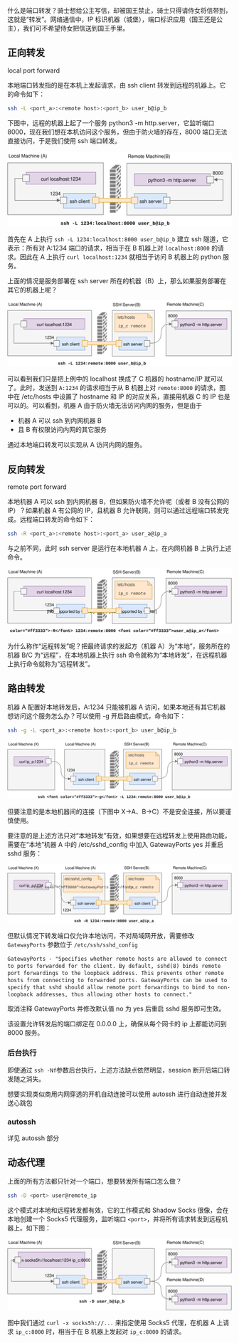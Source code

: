 
什么是端口转发？骑士想给公主写信，却被国王禁止，骑士只得请侍女将信带到，这就是“转发”。网络通信中，IP 标识机器（城堡），端口标识应用（国王还是公主），我们可不希望侍女把信送到国王手里。

## 正向转发

local port forward

本地端口转发指的是在本机上发起请求，由 ssh client 转发到远程的机器上。它的命令如下：

```bash
ssh -L <port_a>:<remote host>:<port_b> user_b@ip_b
```

下图中，远程的机器上起了一个服务 python3 -m http.server，它监听端口 8000，现在我们想在本机访问这个服务，但由于防火墙的存在，8000 端口无法直接访问，于是我们使用 ssh 端口转发。

<img src=".assets/local-port-forwarding-single.svg"  />

首先在 A 上执行 `ssh -L 1234:localhost:8000 user_b@ip_b` 建立 ssh 隧道，它表示：所有对 A:1234 端口的请求，相当于在 B 机器上对 `localhost:8000` 的请求。因此在 A 上执行 `curl localhost:1234` 就相当于访问 B 机器上的 python 服务。

上面的情况是服务部署在 ssh server 所在的机器（B）上，那么如果服务部署在其它的机器上呢？

<img src=".assets/local-port-forwarding-two.svg"  />

可以看到我们只是把上例中的 localhost 换成了 C 机器的 hostname/IP 就可以了。此时，发送到 `A:1234` 的请求相当于从 B 机器上对 `remote:8000` 的请求，图中在 /etc/hosts 中设置了 hostname 和 IP 的对应关系，直接用机器 C 的 IP 也是可以的。可以看到，机器 A 由于防火墙无法访问内网的服务，但是由于

- 机器 A 可以 ssh 到内网机器 B
- 且 B 有权限访问内网的其它服务

通过本地端口转发可以实现从 A 访问内网的服务。

## 反向转发

remote port forward

本地机器 A 可以 ssh 到内网机器 B，但如果防火墙不允许呢（或者 B 没有公网的 IP）？如果机器 A 有公网的 IP，且机器 B 允许联网，则可以通过远程端口转发完成。远程端口转发的命令如下：

```bash
ssh -R <port_a>:<remote host>:<port_a> user_a@ip_a
```

与之前不同，此时 ssh server 是运行在本地机器 A 上，在内网机器 B 上执行上述命令。

<img src=".assets/remote-port-forwarding.svg"  />

为什么称作“远程转发”呢？把最终请求的发起方（机器 A）为“本地”，服务所在的机器 B/C 为“远程”，在本地机器上执行 ssh 命令就称为“本地转发”，在远程机器上执行命令就称为“远程转发”。

## 路由转发

机器 A 配置好本地转发后，A:1234 只能被机器 A 访问，如果本地还有其它机器想访问这个服务怎么办？可以使用 -g 开启路由模式，命令如下：

```bash
ssh -g -L <port_a>:<remote host>:<port_b> user_b@ip_b
```

<img src=".assets/local-port-forwarding-gateway.svg"  />

但要注意的是本地机器间的连接（下图中 X->A、B->C）不是安全连接，所以要谨慎使用。

要注意的是上述方法只对“本地转发”有效，如果想要在远程转发上使用路由功能，需要在“本地”机器 A 中的 /etc/sshd_config 中加入 GatewayPorts yes 并重启 sshd 服务：

<img src=".assets/remote-port-forwarding-gateway.svg"  />

但默认情况下转发端口仅允许本地访问，不对局域网开放，需要修改​​ `GatewayPorts​​​` 参数位于 `​​/etc/ssh/sshd_config​​`

```plain
GatewayPorts - "Specifies whether remote hosts are allowed to connect to ports forwarded for the client. By default, sshd(8) binds remote port forwardings to the loopback address. This prevents other remote hosts from connecting to forwarded ports. GatewayPorts can be used to specify that sshd should allow remote port forwardings to bind to non-loopback addresses, thus allowing other hosts to connect."
```

取消注释​​ GatewayPorts​​ 并修改默认值 no 为 yes 后重启 sshd 服务即可生效。

该设置允许转发后的端口绑定在 0.0.0.0 上，确保从每个网卡的 ip 上都能访问到 8000 服务。

### 后台执行

即使通过​​ `ssh -Nf` ​​参数后台执行，上述方法缺点依然明显，session 断开后端口转发随之消失。

想要实现类似商用内网穿透的开机自动连接可以使用 autossh 进行自动连接并发送心跳包

### autossh

详见 autossh 部分

## 动态代理

上面的所有方法都只针对一个端口，想要转发所有端口怎么做？

```bash
ssh -D <port> user@remote_ip
```

这个模式对本地和远程转发都有效，它的工作模式和 Shadow Socks 很像，会在本地创建一个 Socks5 代理服务，监听端口 `<port>`，并将所有请求转发到远程机器上。如下图：

<img src=".assets/dynamic-port-forwarding.svg"  />

图中我们通过 `curl -x socks5h://...` 来指定使用 Socks5 代理，在机器 A 上请求 `ip_c:8000` 时，相当于在 B 机器上发起对 `ip_c:8000` 的请求。

